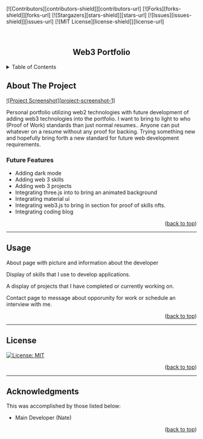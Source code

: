 <a name="readme-top"></a>

[![Contributors][contributors-shield]][contributors-url]
[![Forks][forks-shield]][forks-url]
[![Stargazers][stars-shield]][stars-url]
[![Issues][issues-shield]][issues-url]
[![MIT License][license-shield]][license-url]

<!-- PROJECT LOGO -->
<br />
<div align="center">
  <h2 align="center">Web3 Portfolio</h2>
</div>

<!-- TABLE OF CONTENTS -->
<details>
  <summary>Table of Contents</summary>
  <ol>
    <li><a href="#about-the-project">About The Project</a></li>
    <li><a href="#usage">Usage</a></li>
    <li><a href="#contributing">Contributing</a></li>
    <li><a href="#license">License</a></li>
    <li><a href="#contact">Contact</a></li>
    <li><a href="#acknowledgments">Acknowledgments</a></li>
  </ol>
</details>

<!-- ABOUT THE PROJECT -->

## About The Project

[![Project Screenshot][project-screenshot-1]](https://github.com/superDreamcrypto/web3-portfolio)

Personal portfolio utilizing web2 technologies with future development of adding web3 technologies into the portfolio. I want to bring to light to who (Proof of Work) standards than just normal resumes.. Anyone can put whatever on a resume without any proof for backing. Trying something new and hopefully bring forth a new standard for future web development requirements.

### Future Features

- Adding dark mode
- Adding web 3 skills
- Adding web 3 projects
- Integrating three.js into to bring an animated background
- Integrating material ui
- Integrating web3.js to bring in section for proof of skills nfts.
- Integrating coding blog

<p align="right">(<a href="#readme-top">back to top</a>)</p>

---

<!-- USAGE EXAMPLES -->

## Usage

About page with picture and information about the developer

Display of skills that I use to develop applications.

A display of projects that I have completed or currently working on.

Contact page to message about opporunity for work or schedule an interview with me.

<p align="right">(<a href="#readme-top">back to top</a>)</p>

---

<!-- LICENSE -->

## License

[![License: MIT](https://img.shields.io/badge/License-MIT-yellow.svg)](https://opensource.org/licenses/MIT)

<p align="right">(<a href="#readme-top">back to top</a>)</p>

---

<!-- ACKNOWLEDGMENTS -->

## Acknowledgments

This was accomplished by those listed below:

- Main Developer (Nate)

<p align="right">(<a href="#readme-top">back to top</a>)</p>

<!-- MARKDOWN LINKS & IMAGES -->
<!-- https://www.markdownguide.org/basic-syntax/#reference-style-links -->
